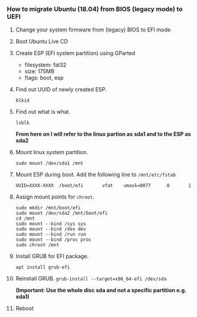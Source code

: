 ### How to migrate Ubuntu (18.04) from BIOS (legacy mode) to UEFI

1. Change your system firmware from (legacy) BIOS to EFI mode

1. Boot Ubuntu Live CD

1. Create ESP (EFI system partition) using GParted
    - filesystem: fat32
    - size: 175MB
    - flags: boot, esp

1. Find out UUID of newly created ESP.
    ```
    blkid
    ```

1. Find out what is what.
    ```
    lsblk
    ```
    **From here on I will refer to the linux partion as sda1 and to the ESP as sda2**

1. Mount linux system partition.
    ```
    sudo mount /dev/sda1 /mnt
    ```

1. Mount ESP during boot. Add the following line to ```/mnt/etc/fstab```
    ```
    UUID=XXXX-XXXX  /boot/efi       vfat    umask=0077      0       1
    ```

1. Assign mount points for ```chroot```.
    ```
    sudo mkdir /mnt/boot/efi
    sudo mount /dev/sda2 /mnt/boot/efi
    cd /mnt
    sudo mount --bind /sys sys
    sudo mount --bind /dev dev
    sudo mount --bind /run run
    sudo mount --bind /proc proc
    sudo chroot /mnt
    ```

1. Install GRUB for EFI package.
    ```
    apt install grub-efi
    ```

1. Reinstall GRUB.
    ```grub-install --target=x86_64-efi /dev/sda```

    **(Important: Use the whole disc sda and not a specific partition e.g. sda1)**

1. Reboot
